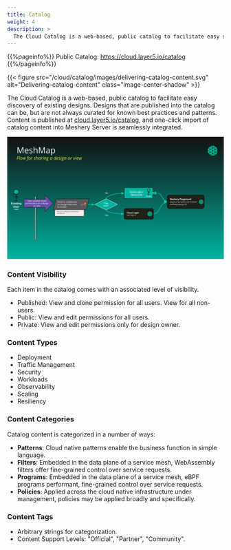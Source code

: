 ```yaml
---
title: Catalog
weight: 4
description: >
  The Cloud Catalog is a web-based, public catalog to facilitate easy sharing and discovery of common cloud native architectures and design patterns.
---
```


{{%pageinfo%}}
Public Catalog: https://cloud.layer5.io/catalog
{{%/pageinfo%}}

{{< figure src="/cloud/catalog/images/delivering-catalog-content.svg" alt="Delivering-catalog-content" class="image-center-shadow" >}}


The Cloud Catalog is a web-based, public catalog to facilitate easy discovery of existing designs. Designs that are published into the catalog can be, but are not always curated for known best practices and patterns. Content is published at [cloud.layer5.io/catalog](https://cloud.layer5.io/catalog), and one-click import of catalog content into Meshery Server is seamlessly integrated.

![Flow for sharing design](./images/Slide51.svg)

### Content Visibility

Each item in the catalog comes with an associated level of visibility.

- Published: View and clone permission for all users. View for all non-users.
- Public: View and edit permissions for all users.
- Private: View and edit permissions only for design owner.

### Content Types
- Deployment
- Traffic Management
- Security
- Workloads
- Observability
- Scaling
- Resiliency

### Content Categories

Catalog content is categorized in a number of ways:
- **Patterns**: Cloud native patterns enable the business function in simple language.
- **Filters**: Embedded in the data plane of a service mesh, WebAssembly filters offer fine-grained control over service requests.
- **Programs**: Embedded in the data plane of a service mesh, eBPF programs performant, fine-grained control over service requests.
- **Policies**: Applied across the cloud native infrastructure under management, policies may be applied broadly and specifically.
 
<!-- List design metadata and descriptions here -->

### Content Tags

- Arbitrary strings for categorization.
- Content Support Levels: "Official", "Partner", "Community".
